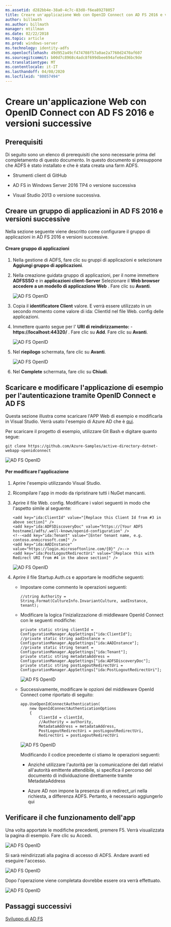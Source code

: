 ```yaml
---
ms.assetid: d282bb4e-38a0-4c7c-83d8-f6ea89278057
title: Creare un'applicazione Web con OpenID Connect con AD FS 2016 e versioni successive
author: billmath
ms.author: billmath
manager: mtillman
ms.date: 02/22/2018
ms.topic: article
ms.prod: windows-server
ms.technology: identity-adfs
ms.openlocfilehash: 49d952a49cf474708f57a0ae2a7760d2470af607
ms.sourcegitcommit: b00d7c8968c4adc8f699dbee694afe6ed36bc9de
ms.translationtype: MT
ms.contentlocale: it-IT
ms.lasthandoff: 04/08/2020
ms.locfileid: "80857494"
---
```

# <a name="build-a-web-application-using-openid-connect-with-ad-fs-2016-and-later"></a>Creare un'applicazione Web con OpenID Connect con AD FS 2016 e versioni successive

## <a name="pre-requisites"></a>Prerequisiti  
Di seguito sono un elenco di prerequisiti che sono necessarie prima del completamento di questo documento. In questo documento si presuppone che ADFS è stato installato e che è stata creata una farm ADFS.  

-   Strumenti client di GitHub  

-   AD FS in Windows Server 2016 TP4 o versione successiva  

-   Visual Studio 2013 o versione successiva.  

## <a name="create-an-application-group-in-ad-fs-2016-and-later"></a>Creare un gruppo di applicazioni in AD FS 2016 e versioni successive
Nella sezione seguente viene descritto come configurare il gruppo di applicazioni in AD FS 2016 e versioni successive.  

#### <a name="create-application-group"></a>Creare gruppo di applicazioni  

1.  Nella gestione di ADFS, fare clic su gruppi di applicazioni e selezionare **Aggiungi gruppo di applicazioni**.  

2.  Nella creazione guidata gruppo di applicazioni, per il nome immettere **ADFSSSO** e in **applicazioni client-Server** Selezionare il **Web browser accedere a un modello di applicazione Web** .  Fare clic su **Avanti**.

    ![AD FS OpenID](media/Enabling-OpenId-Connect-with-AD-FS-2016/AD_FS_OpenID_1.PNG)  

3.  Copia il **identificatore Client** valore.  E verrà essere utilizzato in un secondo momento come valore di ida: ClientId nel file Web. config delle applicazioni.  

4.  Immettere quanto segue per l' **URI di reindirizzamento:**  -  **https://localhost:44320/** .  Fare clic su **Add**. Fare clic su **Avanti**.  

    ![AD FS OpenID](media/Enabling-OpenId-Connect-with-AD-FS-2016/AD_FS_OpenID_2.PNG)  

5.  Nel **riepilogo** schermata, fare clic su **Avanti**.  

    ![AD FS OpenID](media/Enabling-OpenId-Connect-with-AD-FS-2016/AD_FS_OpenID_3.PNG)

6.  Nel **Complete** schermata, fare clic su **Chiudi**.  

## <a name="download-and-modify-sample-application-to-authenticate-via-openid-connect-and-ad-fs"></a>Scaricare e modificare l'applicazione di esempio per l'autenticazione tramite OpenID Connect e AD FS  
Questa sezione illustra come scaricare l'APP Web di esempio e modificarla in Visual Studio.   Verrà usato l'esempio di Azure AD che è [qui](https://github.com/Azure-Samples/active-directory-dotnet-webapp-openidconnect).  

Per scaricare il progetto di esempio, utilizzare Git Bash e digitare quanto segue:  

```  
git clone https://github.com/Azure-Samples/active-directory-dotnet-webapp-openidconnect  
```  

![AD FS OpenID](media/Enabling-OpenId-Connect-with-AD-FS-2016/AD_FS_OpenID_8.PNG)  

#### <a name="to-modify-the-app"></a>Per modificare l'applicazione  

1.  Aprire l'esempio utilizzando Visual Studio.  

2.  Ricompilare l'app in modo da ripristinare tutti i NuGet mancanti.  

3.  Aprire il file Web. config.  Modificare i valori seguenti in modo che l'aspetto simile al seguente:  

    ```  
    <add key="ida:ClientId" value="[Replace this Client Id from #3 in above section]" />  
    <add key="ida:ADFSDiscoveryDoc" value="https://[Your ADFS hostname]/adfs/.well-known/openid-configuration" />  
    <!--<add key="ida:Tenant" value="[Enter tenant name, e.g. contoso.onmicrosoft.com]" />      
    <add key="ida:AADInstance" value="https://login.microsoftonline.com/{0}" />-->  
    <add key="ida:PostLogoutRedirectUri" value="[Replace this with Redirect URI from #4 in the above section]" />  
    ```  

    ![AD FS OpenID](media/Enabling-OpenId-Connect-with-AD-FS-2016/AD_FS_OpenID_9.PNG)  

4.  Aprire il file Startup.Auth.cs e apportare le modifiche seguenti:  

    -   Impostare come commento le operazioni seguenti:  

        ```  
        //string Authority = String.Format(CultureInfo.InvariantCulture, aadInstance, tenant);  
        ```  

    -   Modificare la logica l'inizializzazione di middleware OpenId Connect con le seguenti modifiche:  

        ```  
        private static string clientId = ConfigurationManager.AppSettings["ida:ClientId"];  
        //private static string aadInstance = ConfigurationManager.AppSettings["ida:AADInstance"];  
        //private static string tenant = ConfigurationManager.AppSettings["ida:Tenant"];  
        private static string metadataAddress = ConfigurationManager.AppSettings["ida:ADFSDiscoveryDoc"];  
        private static string postLogoutRedirectUri = ConfigurationManager.AppSettings["ida:PostLogoutRedirectUri"];  
        ```  

        ![AD FS OpenID](media/Enabling-OpenId-Connect-with-AD-FS-2016/AD_FS_OpenID_10.PNG)  

    -   Successivamente, modificare le opzioni del middleware OpenId Connect come riportato di seguito:  

        ```  
        app.UseOpenIdConnectAuthentication(  
            new OpenIdConnectAuthenticationOptions  
            {  
                ClientId = clientId,  
                //Authority = authority,  
                MetadataAddress = metadataAddress,  
                PostLogoutRedirectUri = postLogoutRedirectUri,
                RedirectUri = postLogoutRedirectUri
        ```  

        ![AD FS OpenID](media/Enabling-OpenId-Connect-with-AD-FS-2016/AD_FS_OpenID_11.PNG)  

        Modificando il codice precedente ci stiamo le operazioni seguenti:  

        -   Anziché utilizzare l'autorità per la comunicazione dei dati relativi all'autorità emittente attendibile, si specifica il percorso del documento di individuazione direttamente tramite MetadataAddress  

        -   Azure AD non impone la presenza di un redirect_uri nella richiesta, a differenza ADFS. Pertanto, è necessario aggiungerlo qui  

## <a name="verify-the-app-is-working"></a>Verificare il che funzionamento dell'app  
Una volta apportate le modifiche precedenti, premere F5.  Verrà visualizzata la pagina di esempio.  Fare clic su Accedi.  

![AD FS OpenID](media/Enabling-OpenId-Connect-with-AD-FS-2016/AD_FS_OpenID_12.PNG)  

Si sarà reindirizzati alla pagina di accesso di ADFS.  Andare avanti ed eseguire l'accesso.  

![AD FS OpenID](media/Enabling-OpenId-Connect-with-AD-FS-2016/AD_FS_OpenID_13.PNG)  

Dopo l'operazione viene completata dovrebbe essere ora verrà effettuato.  

![AD FS OpenID](media/Enabling-OpenId-Connect-with-AD-FS-2016/AD_FS_OpenID_14.PNG)  

## <a name="next-steps"></a>Passaggi successivi
[Sviluppo di AD FS](../../ad-fs/AD-FS-Development.md)  
